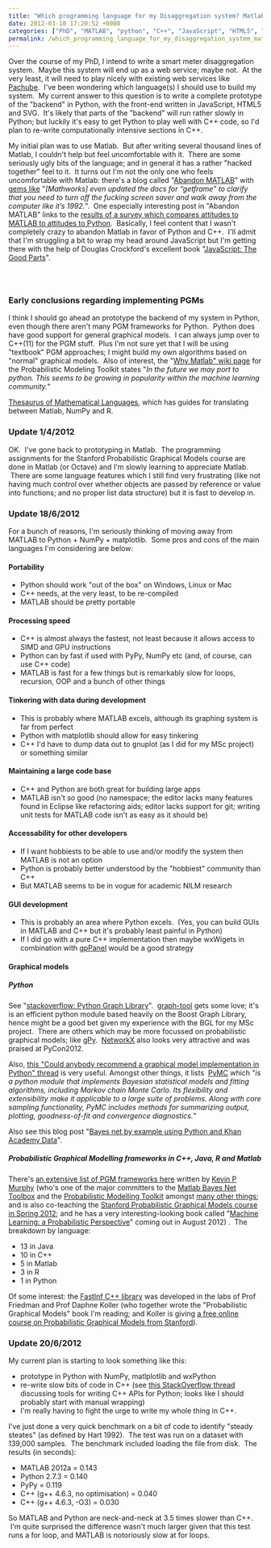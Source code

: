 ```yaml
---
title: "Which programming language for my Disaggregation system? Matlab versus Python; Graphical Models."
date: 2012-03-10 17:20:52 +0000
categories: ["PhD", "MATLAB", "python", "C++", "JavaScript", "HTML5", "SVG", "programming"]
permalink: /which_programming_language_for_my_disaggregation_system_matlab
---
```

Over the course of my PhD, I intend to write a smart meter
disaggregation system.  Maybe this system will end up as a web service;
maybe not.  At the very least, it will need to play nicely with existing
web services like [Pachube](http://pachube.com).  I've been wondering
which language(s) I should use to build my system.  My current answer to
this question is to write a complete prototype of the "backend" in
Python, with the front-end written in JavaScript, HTML5 and SVG.  It's
likely that parts of the "backend" will run rather slowly in Python; but
luckily it's easy to get Python to play well with C++ code, so I'd plan
to re-write computationally intensive sections in C++.

My initial plan was to use Matlab.  But after writing several thousand
lines of Matlab, I couldn't help but feel uncomfortable with it.  There
are some seriously ugly bits of the language; and in general it has a
rather "hacked together" feel to it.  It turns out I'm not the only one
who feels uncomfortable with Matlab: there's a blog called "[Abandon
MATLAB](http://abandonmatlab.wordpress.com/)" with [gems
like](http://abandonmatlab.wordpress.com/2012/03/07/youre-fixing-the-wrong-thing-4-2/) "*\[Mathworks\]
even updated the docs for “getframe” to clarify that you need to turn
off the fucking screen saver and walk away from the computer like it’s
1992.*".  One especially interesting post in "Abandon MATLAB" links to
the [results of a survey which compares attitudes to MATLAB to attitudes
to Python](http://hammerprinciple.com/therighttool/items/matlab/python).
 Basically, I feel content that I wasn't completely crazy to abandon
Matlab in favor of Python and C++.  I'll admit that I'm struggling a bit
to wrap my head around JavaScript but I'm getting there with the help of
Douglas Crockford's excellent book "[JavaScript: The Good
Parts](http://www.amazon.co.uk/JavaScript-Good-Parts-Douglas-Crockford/dp/0596517742)".

<!--break-->

###  

### Early conclusions regarding implementing PGMs

I think I should go ahead an prototype the backend of my system in
Python, even though there aren't many PGM frameworks for Python.  Python
does have good support for general graphical models.  I can always jump
over to C++(11) for the PGM stuff.  Plus I'm not sure yet that I will be
using "textbook" PGM approaches; I might build my own algorithms based
on "normal" graphical models.  Also of interest, the "[Why Matlab" wiki
page](http://code.google.com/p/pmtk3/wiki/WhyMatlab) for the
Probabilistic Modeling Toolkit states "*In the future we may port to
python. This seems to be growing in popularity within the machine
learning community.*"

[Thesaurus of Mathematical
Languages](http://mathesaurus.sourceforge.net/), which has guides for
translating between Matlab, NumPy and R.

### Update 1/4/2012

OK.  I've gone back to prototyping in Matlab.  The programming
assignments for the Stanford Probabilistic Graphical Models course are
done in Matlab (or Octave) and I'm slowly learning to appreciate Matlab.
 There are some language features which I still find very frustrating
(like not having much control over whether objects are passed by
reference or value into functions; and no proper list data structure)
but it is fast to develop in.

### Update 18/6/2012

For a bunch of reasons, I'm seriously thinking of moving away from
MATLAB to Python + NumPy + matplotlib.  Some pros and cons of the main
languages I'm considering are below:

#### Portability

-   Python should work "out of the box" on Windows, Linux or Mac
-   C++ needs, at the very least, to be re-compiled
-   MATLAB should be pretty portable

#### Processing speed

-   C++ is almost always the fastest, not least because it allows access
    to SIMD and GPU instructions
-   Python can by fast if used with PyPy, NumPy etc (and, of course, can
    use C++ code)
-   MATLAB is fast for a few things but is remarkably slow for loops,
    recursion, OOP and a bunch of other things

#### Tinkering with data during development

-   This is probably where MATLAB excels, although its graphing system
    is far from perfect
-   Python with matplotlib should allow for easy tinkering
-   C++ I'd have to dump data out to gnuplot (as I did for my
    MSc project) or something similar

#### Maintaining a large code base

-   C++ and Python are both great for building large apps
-   MATLAB isn't so good (no namespace; the editor lacks many features
    found in Eclipse like refactoring aids; editor lacks support for
    git; writing unit tests for MATLAB code isn't as easy as it
    should be)

#### Accessability for other developers

-   If I want hobbiests to be able to use and/or modify the system then
    MATLAB is not an option
-   Python is probably better understood by the "hobbiest" community
    than C++
-   But MATLAB seems to be in vogue for academic NILM research

#### GUI development

-   This is probably an area where Python excels.  (Yes, you can build
    GUIs in MATLAB and C++ but it's probably least painful in Python)
-   If I did go with a pure C++ implementation then maybe wxWigets in
    combination with [gpPanel](http://code.google.com/p/gppanel/) would
    be a good strategy

#### Graphical models

##### Python

See "[stackoverflow: Python Graph
Library](http://stackoverflow.com/questions/606516/python-graph-library)".
 [graph-tool](http://projects.skewed.de/graph-tool/) gets some love;
it's is an efficient python module based heavily on the Boost Graph
Library, hence might be a good bet given my experience with the BGL for
my MSc project.  There are others which may be more focussed on
probabilistic graphical models;
like [gPy](http://www-users.cs.york.ac.uk/jc/teaching/agm/gPy/).
 [NetworkX](http://networkx.lanl.gov/index.html) also looks very
attractive and was praised at PyCon2012.

Also, [this "Could anybody recommend a graphical model implementation in
Python"
thread](http://www.reddit.com/r/Python/comments/iq0vv/could_anybody_recommend_a_graphical_model/)
is very useful. Amongst other things, it lists
 [PyMC](http://pymc-devs.github.com/pymc/README.html) which "*is a
python module that implements Bayesian statistical models and fitting
algorithms, including Markov chain Monte Carlo. Its flexibility and
extensibility make it applicable to a large suite of problems. Along
with core sampling functionality, PyMC includes methods for summarizing
output, plotting, goodness-of-fit and convergence diagnostics.*"

Also see this blog post "[Bayes net by example using Python and Khan
Academy
Data](http://derandomized.com/post/20009997725/bayes-net-example-with-python-and-khanacademy)".

##### Probabilistic Graphical Modelling frameworks in C++, Java, R and Matlab

There's [an extensive list of PGM frameworks
here](http://www.cs.ubc.ca/~murphyk/Software/bnsoft.html) written
by [Kevin P Murphy](http://www.cs.ubc.ca/~murphyk/) (who's one of the
major committers to the [Matlab Bayes Net
Toolbox](http://code.google.com/p/bnt/) and the [Probabilistic Modelling
Toolkit](http://code.google.com/p/pmtk3/) amongst [many other
things](http://www.cs.ubc.ca/~murphyk/Software/index.html); and is also
co-teaching the [Stanford Probabilistic Graphical Models course in
Spring 2012](/free_stanford_course_on_probabilistic_graphical_models);
and he has a very interesting-looking book called "[Machine Learning: a
Probabilistic Perspective](http://people.cs.ubc.ca/~murphyk/MLbook/)"
coming out in August 2012) .  The breakdown by language:

-   13 in Java
-   10 in C++
-   5 in Matlab
-   3 in R
-   1 in Python

Of some interest: the [FastInf C++
library](http://compbio.cs.huji.ac.il/FastInf/fastInf/FastInf_Homepage.html) was
developed in the labs of Prof Friedman and Prof Daphne Koller (who
together wrote the "Probabilistic Graphical Models" book I'm reading;
and Koller is giving [a free online course on Probabilistic Graphical
Models from
Stanford](/free_stanford_course_on_probabilistic_graphical_models)).

### Update 20/6/2012

My current plan is starting to look something like this:

-   prototype in Python with NumPy, matlplotlib and wxPython
-   re-write slow bits of code in C++ (see [this StackOverflow
    thread](http://stackoverflow.com/questions/276761/exposing-a-c-api-to-python)
    discussing tools for writing C++ APIs for Python; looks like I
    should probably start with manual wrapping)
-   I'm really having to fight the urge to write my whole thing in C++.
     

I've just done a very quick benchmark on a bit of code to identify
"steady steates" (as defined by Hart 1992).  The test was run on a
dataset with 139,000 samples.  The benchmark included loading the file
from disk.  The results (in seconds):

-   MATLAB 2012a = 0.143
-   Python 2.7.3 = 0.140
-   PyPy = 0.119
-   C++ (g++ 4.6.3, no optimisation) = 0.040
-   C++ (g++ 4.6.3, -O3) = 0.030

So MATLAB and Python are neck-and-neck at 3.5 times slower than C++.
 I'm quite surprised the difference wasn't much larger given that this
test runs a for loop, and MATLAB is notoriously slow at for loops.

